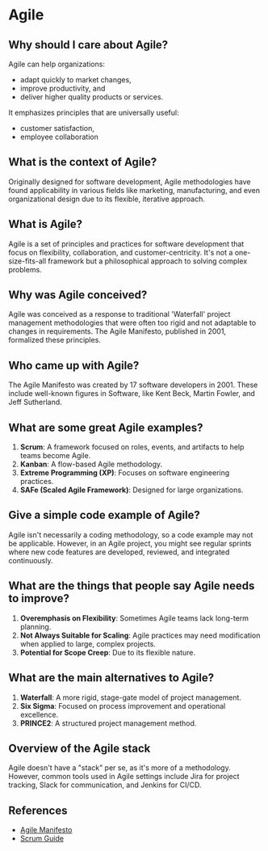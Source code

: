 # Agile

## Why should I care about Agile?

Agile can help organizations:

- adapt quickly to market changes,
- improve productivity, and
- deliver higher quality products or services.

It emphasizes principles that are universally useful:

- customer satisfaction,
- employee collaboration

## What is the context of Agile?

Originally designed for software development, Agile methodologies have found applicability in various fields like marketing, manufacturing, and even organizational design due to its flexible, iterative approach.

## What is Agile?

Agile is a set of principles and practices for software development that focus on flexibility, collaboration, and customer-centricity. It's not a one-size-fits-all framework but a philosophical approach to solving complex problems.

## Why was Agile conceived?

Agile was conceived as a response to traditional 'Waterfall' project management methodologies that were often too rigid and not adaptable to changes in requirements. The Agile Manifesto, published in 2001, formalized these principles.

## Who came up with Agile?

The Agile Manifesto was created by 17 software developers in 2001. These include well-known figures in Software, like Kent Beck, Martin Fowler, and Jeff Sutherland.

## What are some great Agile examples?

1. **Scrum**: A framework focused on roles, events, and artifacts to help teams become Agile.
2. **Kanban**: A flow-based Agile methodology.
3. **Extreme Programming (XP)**: Focuses on software engineering practices.
4. **SAFe (Scaled Agile Framework)**: Designed for large organizations.

## Give a simple code example of Agile?

Agile isn't necessarily a coding methodology, so a code example may not be applicable. However, in an Agile project, you might see regular sprints where new code features are developed, reviewed, and integrated continuously.

## What are the things that people say Agile needs to improve?

1. **Overemphasis on Flexibility**: Sometimes Agile teams lack long-term planning.
2. **Not Always Suitable for Scaling**: Agile practices may need modification when applied to large, complex projects.
3. **Potential for Scope Creep**: Due to its flexible nature.

## What are the main alternatives to Agile?

1. **Waterfall**: A more rigid, stage-gate model of project management.
2. **Six Sigma**: Focused on process improvement and operational excellence.
3. **PRINCE2**: A structured project management method.

## Overview of the Agile stack

Agile doesn't have a "stack" per se, as it's more of a methodology. However, common tools used in Agile settings include Jira for project tracking, Slack for communication, and Jenkins for CI/CD.

## References

- [Agile Manifesto](https://agilemanifesto.org/)
- [Scrum Guide](https://www.scrumguides.org/scrum-guide.html)
